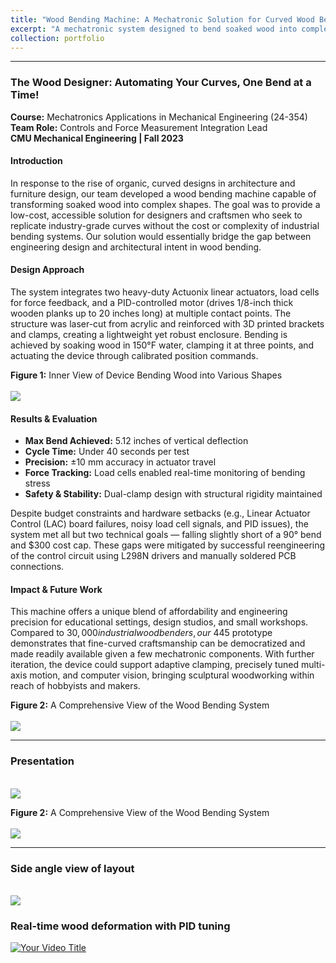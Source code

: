 ```yaml
---
title: "Wood Bending Machine: A Mechatronic Solution for Curved Wood Bending (24-354)"
excerpt: "A mechatronic system designed to bend soaked wood into complex shapes, offering an affordable solution for designers and craftsmen. <br/><img src='/images/WoodBendingMachine.png'>"
collection: portfolio
---
```


---


### The Wood Designer: Automating Your Curves, One Bend at a Time! 
**Course:** Mechatronics Applications in Mechanical Engineering (24-354)  
**Team Role:** Controls and Force Measurement Integration Lead  
**CMU Mechanical Engineering | Fall 2023**

#### Introduction  
In response to the rise of organic, curved designs in architecture and furniture design, our team developed a wood bending machine capable of transforming soaked wood into complex shapes. The goal was to provide a low-cost, accessible solution for designers and craftsmen who seek to replicate industry-grade curves without the cost or complexity of industrial bending systems. Our solution would essentially bridge the gap between engineering design and architectural intent in wood bending.

#### Design Approach  
The system integrates two heavy-duty Actuonix linear actuators, load cells for force feedback, and a PID-controlled motor (drives 1/8-inch thick wooden planks up to 20 inches long) at multiple contact points. The structure was laser-cut from acrylic and reinforced with 3D printed brackets and clamps, creating a lightweight yet robust enclosure. Bending is achieved by soaking wood in 150°F water, clamping it at three points, and actuating the device through calibrated position commands.

**Figure 1:** Inner View of Device Bending Wood into Various Shapes  
<br/><img src='/images/WoodBending_Prototype.png'>

#### Results & Evaluation  
- **Max Bend Achieved:** 5.12 inches of vertical deflection  
- **Cycle Time:** Under 40 seconds per test  
- **Precision:** ±10 mm accuracy in actuator travel  
- **Force Tracking:** Load cells enabled real-time monitoring of bending stress  
- **Safety & Stability:** Dual-clamp design with structural rigidity maintained  

Despite budget constraints and hardware setbacks (e.g., Linear Actuator Control (LAC) board failures, noisy load cell signals, and PID issues), the system met all but two technical goals — falling slightly short of a 90° bend and $300 cost cap. These gaps were mitigated by successful reengineering of the control circuit using L298N drivers and manually soldered PCB connections.

#### Impact & Future Work  
This machine offers a unique blend of affordability and engineering precision for educational settings, design studios, and small workshops. Compared to $30,000 industrial wood benders, our ~$445 prototype demonstrates that fine-curved craftsmanship can be democratized and made readily available given a few mechatronic components. With further iteration, the device could support adaptive clamping, precisely tuned multi-axis motion, and computer vision, bringing sculptural woodworking within reach of hobbyists and makers.

**Figure 2:** A Comprehensive View of the Wood Bending System  
<br/><img src='/images/WoodBending_System.png'>

---

### Presentation  
<br/><img src='/images/WoodBending_Poster.png'>


**Figure 2:** A Comprehensive View of the Wood Bending System  
<br/><img src='/images/WoodBending_System.png'>

---



### Side angle view of layout 
<br/><img src='/images/IMG_2426.png'> 

### Real-time wood deformation with PID tuning
[![Your Video Title](https://your-image-host.com/your-thumbnail.jpg)](https://www.youtube.com/watch?v=Uxw91of9tSk)


